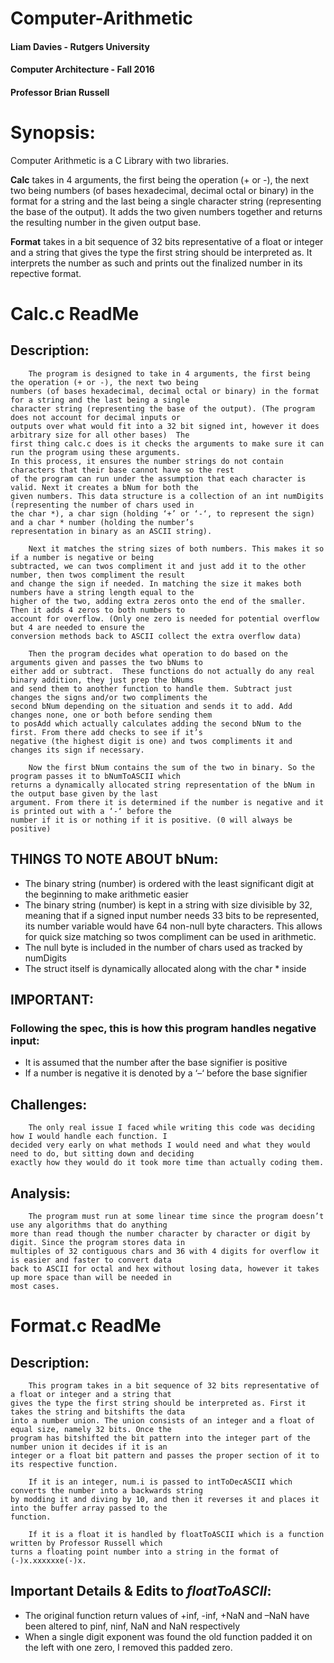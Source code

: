 # Computer-Arithmetic

#### Liam Davies - Rutgers University
#### Computer Architecture - Fall 2016  
#### Professor Brian Russell

# Synopsis:

Computer Arithmetic is a C Library with two libraries. 

**Calc** takes in 4 arguments, the first being the operation (+ or -), the next two being numbers (of bases hexadecimal, decimal octal or binary) in the format for a string and the last being a single character string (representing the base of the output). It adds the two given numbers together and returns the resulting number in the given output base.

**Format** takes in a bit sequence of 32 bits representative of a float or integer and a string that gives the type the first string should be interpreted as. It interprets the number as such and prints out the finalized number in its repective format.

# Calc.c ReadMe

## Description: 
        The program is designed to take in 4 arguments, the first being the operation (+ or -), the next two being 
    numbers (of bases hexadecimal, decimal octal or binary) in the format for a string and the last being a single 
    character string (representing the base of the output). (The program does not account for decimal inputs or 
    outputs over what would fit into a 32 bit signed int, however it does arbitrary size for all other bases)  The 
    first thing calc.c does is it checks the arguments to make sure it can run the program using these arguments. 
    In this process, it ensures the number strings do not contain characters that their base cannot have so the rest 
    of the program can run under the assumption that each character is valid. Next it creates a bNum for both the 
    given numbers. This data structure is a collection of an int numDigits (representing the number of chars used in 
    the char *), a char sign (holding ‘+’ or ‘-‘, to represent the sign) and a char * number (holding the number’s 
    representation in binary as an ASCII string).
    
        Next it matches the string sizes of both numbers. This makes it so if a number is negative or being 
    subtracted, we can twos compliment it and just add it to the other number, then twos compliment the result 
    and change the sign if needed. In matching the size it makes both numbers have a string length equal to the
    higher of the two, adding extra zeros onto the end of the smaller. Then it adds 4 zeros to both numbers to 
    account for overflow. (Only one zero is needed for potential overflow but 4 are needed to ensure the 
    conversion methods back to ASCII collect the extra overflow data)
    
        Then the program decides what operation to do based on the arguments given and passes the two bNums to 
    either add or subtract.  These functions do not actually do any real binary addition, they just prep the bNums 
    and send them to another function to handle them. Subtract just changes the signs and/or two compliments the 
    second bNum depending on the situation and sends it to add. Add changes none, one or both before sending them 
    to posAdd which actually calculates adding the second bNum to the first. From there add checks to see if it’s 
    negative (the highest digit is one) and twos compliments it and changes its sign if necessary.
    
        Now the first bNum contains the sum of the two in binary. So the program passes it to bNumToASCII which 
    returns a dynamically allocated string representation of the bNum in the output base given by the last 
    argument. From there it is determined if the number is negative and it is printed out with a ‘-‘ before the 
    number if it is or nothing if it is positive. (0 will always be positive)

    
## THINGS TO NOTE ABOUT bNum:
 - The binary string (number) is ordered with the least significant digit at the beginning  to make arithmetic easier
 - The binary string (number) is kept in a string with size divisible by 32, meaning that if a signed input number needs 33 bits to be represented, its number variable would have 64 non-null byte characters. This allows for quick size matching so twos compliment can be used in arithmetic.
 - The null byte is included in the number of chars used as tracked by numDigits
 - The struct itself is dynamically allocated along with the char * inside
 
## IMPORTANT:
### Following the spec, this is how this program handles negative input:
 - It is assumed that the number after the base signifier is positive
 - If a number is negative it is denoted by a ‘–‘ before the base signifier

## Challenges:

        The only real issue I faced while writing this code was deciding how I would handle each function. I 
    decided very early on what methods I would need and what they would need to do, but sitting down and deciding 
    exactly how they would do it took more time than actually coding them.
    
## Analysis:

        The program must run at some linear time since the program doesn’t use any algorithms that do anything 
    more than read though the number character by character or digit by digit. Since the program stores data in 
    multiples of 32 contiguous chars and 36 with 4 digits for overflow it is easier and faster to convert data 
    back to ASCII for octal and hex without losing data, however it takes up more space than will be needed in 
    most cases.
    
# Format.c ReadMe

## Description: 

        This program takes in a bit sequence of 32 bits representative of a float or integer and a string that 
    gives the type the first string should be interpreted as. First it takes the string and bitshifts the data 
    into a number union. The union consists of an integer and a float of equal size, namely 32 bits. Once the 
    program has bitshifted the bit pattern into the integer part of the number union it decides if it is an 
    integer or a float bit pattern and passes the proper section of it to its respective function.
    
        If it is an integer, num.i is passed to intToDecASCII which converts the number into a backwards string
    by modding it and diving by 10, and then it reverses it and places it into the buffer array passed to the 
    function.
    
        If it is a float it is handled by floatToASCII which is a function written by Professor Russell which 
    turns a floating point number into a string in the format of (-)x.xxxxxxe(-)x.

## Important Details & Edits to *floatToASCII*:
 - The original function return values of +inf, -inf, +NaN and –NaN have been altered to pinf, ninf, NaN and NaN respectively
 - When a single digit exponent was found the old function padded it on the left with one zero, I removed this padded zero.
